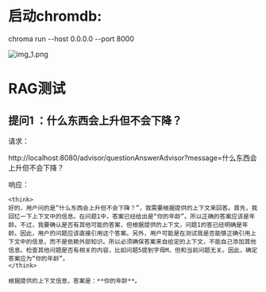 # 启动chromdb:

chroma run --host 0.0.0.0 --port 8000

![img_1.png](img_1.png)


# RAG测试

## 提问1 ：什么东西会上升但不会下降？

请求：

http://localhost:8080/advisor/questionAnswerAdvisor?message=什么东西会上升但不会下降？

响应：
```text
<think>
好的，用户问的是“什么东西会上升但不会下降？”，我需要根据提供的上下文来回答。首先，我回忆一下上下文中的信息。在问题1中，答案已经给出是“你的年龄”。所以正确的答案应该是年龄。不过，我要确认是否有其他可能的答案，但根据提供的上下文，问题1的答已经明确是年龄。因此，用户的问题应该直接引用这个答案。另外，用户可能是在测试我是否能够正确引用上下文中的信息，而不是依赖外部知识。所以必须确保答案来自给定的上下文，不能自己添加其他信息。检查其他问题是否有相关的内容，比如问题5提到字母M，但和当前问题无关。因此，确定答案应为“你的年龄”。
</think>

根据提供的上下文信息，答案是：**你的年龄**。
```


